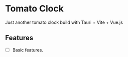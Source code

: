 # Tomato Clock

Just another tomato clock build with Tauri + Vite + Vue.js

## Features

- [ ] Basic features.
